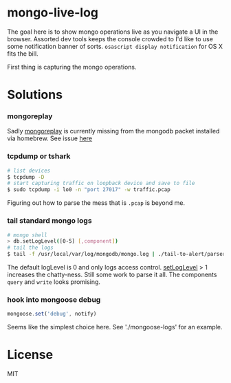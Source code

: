 # mongo-live-log
The goal here is to show mongo operations live as you navigate a UI in the browser. Assorted dev tools keeps the console crowded to I'd like to use some notification banner of sorts. `osascript display notification` for OS X fits the bill.

First thing is capturing the mongo operations.

# Solutions

### mongoreplay
Sadly [mongoreplay](https://docs.mongodb.com/manual/reference/program/mongoreplay/) is currently missing from the mongodb packet installed via homebrew. See issue [here](https://github.com/mongodb/mongo-tools/issues/92)

### tcpdump or tshark
```bash
# list devices
$ tcpdump -D
# start capturing traffic on loopback device and save to file
$ sudo tcpdump -i lo0 -n "port 27017" -w traffic.pcap
```
Figuring out how to parse the mess that is `.pcap` is beyond me.

### tail standard mongo logs
```bash
# mongo shell
> db.setLogLevel([0-5] [,component])
# tail the logs
$ tail -f /usr/local/var/log/mongodb/mongo.log | ./tail-to-alert/parser.js # or pipe to grep cmd | notify.sh
```
The default logLevel is 0 and only logs access control. [setLogLevel](https://docs.mongodb.com/manual/reference/method/db.setLogLevel/) > 1 increases the chatty-ness. Still some work to parse it all. The components `query` and `write` looks promising.

### hook into mongoose debug
```js
mongoose.set('debug', notify)
```
Seems like the simplest choice here. See './mongoose-logs' for an example.

# License
MIT
